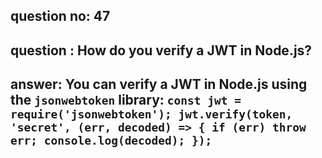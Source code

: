 
      
## question no: 47

## question : How do you verify a JWT in Node.js?

## answer: You can verify a JWT in Node.js using the `jsonwebtoken` library: `const jwt = require('jsonwebtoken'); jwt.verify(token, 'secret', (err, decoded) => { if (err) throw err; console.log(decoded); });`
      